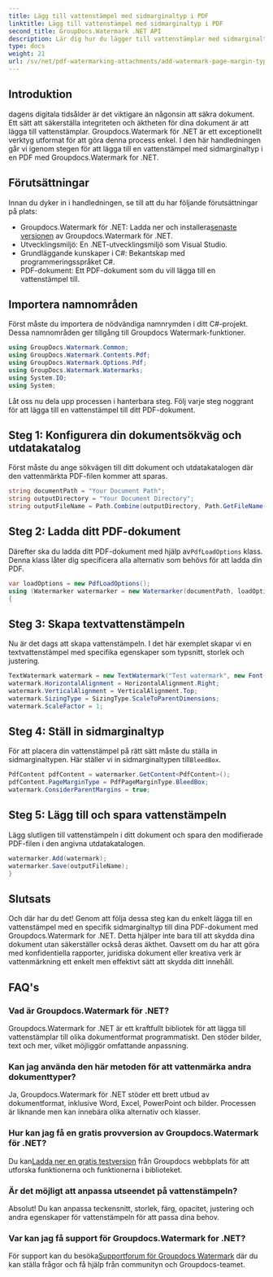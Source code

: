```yaml
---
title: Lägg till vattenstämpel med sidmarginaltyp i PDF
linktitle: Lägg till vattenstämpel med sidmarginaltyp i PDF
second_title: GroupDocs.Watermark .NET API
description: Lär dig hur du lägger till vattenstämplar med sidmarginaltyp i PDF med Groupdocs Watermark for .NET. Säkra dina dokument utan ansträngning.
type: docs
weight: 21
url: /sv/net/pdf-watermarking-attachments/add-watermark-page-margin-type-pdf/
---
```

## Introduktion
dagens digitala tidsålder är det viktigare än någonsin att säkra dokument. Ett sätt att säkerställa integriteten och äktheten för dina dokument är att lägga till vattenstämplar. Groupdocs.Watermark för .NET är ett exceptionellt verktyg utformat för att göra denna process enkel. I den här handledningen går vi igenom stegen för att lägga till en vattenstämpel med sidmarginaltyp i en PDF med Groupdocs.Watermark for .NET.
## Förutsättningar
Innan du dyker in i handledningen, se till att du har följande förutsättningar på plats:
-  Groupdocs.Watermark för .NET: Ladda ner och installera[senaste versionen](https://releases.groupdocs.com/Watermark/net/) av Groupdocs.Watermark för .NET.
- Utvecklingsmiljö: En .NET-utvecklingsmiljö som Visual Studio.
- Grundläggande kunskaper i C#: Bekantskap med programmeringsspråket C#.
- PDF-dokument: Ett PDF-dokument som du vill lägga till en vattenstämpel till.
## Importera namnområden
Först måste du importera de nödvändiga namnrymden i ditt C#-projekt. Dessa namnområden ger tillgång till Groupdocs Watermark-funktioner.
```csharp
using GroupDocs.Watermark.Common;
using GroupDocs.Watermark.Contents.Pdf;
using GroupDocs.Watermark.Options.Pdf;
using GroupDocs.Watermark.Watermarks;
using System.IO;
using System;
```
Låt oss nu dela upp processen i hanterbara steg. Följ varje steg noggrant för att lägga till en vattenstämpel till ditt PDF-dokument.
## Steg 1: Konfigurera din dokumentsökväg och utdatakatalog
Först måste du ange sökvägen till ditt dokument och utdatakatalogen där den vattenmärkta PDF-filen kommer att sparas.
```csharp
string documentPath = "Your Document Path";
string outputDirectory = "Your Document Directory";
string outputFileName = Path.Combine(outputDirectory, Path.GetFileName(documentPath));
```
## Steg 2: Ladda ditt PDF-dokument
 Därefter ska du ladda ditt PDF-dokument med hjälp av`PdfLoadOptions` klass. Denna klass låter dig specificera alla alternativ som behövs för att ladda din PDF.
```csharp
var loadOptions = new PdfLoadOptions();
using (Watermarker watermarker = new Watermarker(documentPath, loadOptions))
{
```
## Steg 3: Skapa textvattenstämpeln
Nu är det dags att skapa vattenstämpeln. I det här exemplet skapar vi en textvattenstämpel med specifika egenskaper som typsnitt, storlek och justering.
```csharp
TextWatermark watermark = new TextWatermark("Test watermark", new Font("Arial", 42));
watermark.HorizontalAlignment = HorizontalAlignment.Right;
watermark.VerticalAlignment = VerticalAlignment.Top;
watermark.SizingType = SizingType.ScaleToParentDimensions;
watermark.ScaleFactor = 1;
```
## Steg 4: Ställ in sidmarginaltyp
 För att placera din vattenstämpel på rätt sätt måste du ställa in sidmarginaltypen. Här ställer vi in sidmarginaltypen till`BleedBox`.
```csharp
PdfContent pdfContent = watermarker.GetContent<PdfContent>();
pdfContent.PageMarginType = PdfPageMarginType.BleedBox;
watermark.ConsiderParentMargins = true;
```
## Steg 5: Lägg till och spara vattenstämpeln
Lägg slutligen till vattenstämpeln i ditt dokument och spara den modifierade PDF-filen i den angivna utdatakatalogen.
```csharp
watermarker.Add(watermark);
watermarker.Save(outputFileName);
}
```
## Slutsats
Och där har du det! Genom att följa dessa steg kan du enkelt lägga till en vattenstämpel med en specifik sidmarginaltyp till dina PDF-dokument med Groupdocs.Watermark for .NET. Detta hjälper inte bara till att skydda dina dokument utan säkerställer också deras äkthet. Oavsett om du har att göra med konfidentiella rapporter, juridiska dokument eller kreativa verk är vattenmärkning ett enkelt men effektivt sätt att skydda ditt innehåll.
## FAQ's
### Vad är Groupdocs.Watermark för .NET?
Groupdocs.Watermark for .NET är ett kraftfullt bibliotek för att lägga till vattenstämplar till olika dokumentformat programmatiskt. Den stöder bilder, text och mer, vilket möjliggör omfattande anpassning.
### Kan jag använda den här metoden för att vattenmärka andra dokumenttyper?
Ja, Groupdocs.Watermark för .NET stöder ett brett utbud av dokumentformat, inklusive Word, Excel, PowerPoint och bilder. Processen är liknande men kan innebära olika alternativ och klasser.
### Hur kan jag få en gratis provversion av Groupdocs.Watermark för .NET?
 Du kan[Ladda ner en gratis testversion](https://releases.groupdocs.com/) från Groupdocs webbplats för att utforska funktionerna och funktionerna i biblioteket.
### Är det möjligt att anpassa utseendet på vattenstämpeln?
Absolut! Du kan anpassa teckensnitt, storlek, färg, opacitet, justering och andra egenskaper för vattenstämpeln för att passa dina behov.
### Var kan jag få support för Groupdocs.Watermark for .NET?
 För support kan du besöka[Supportforum för Groupdocs Watermark](https://forum.groupdocs.com/c/watermark/19) där du kan ställa frågor och få hjälp från communityn och Groupdocs-teamet.